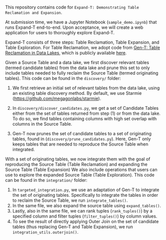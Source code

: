 This repository contains code for `Expand-T: Demonstrating Table Reclamation and Expansion`.

At submission time, we have a Jupyter Notebook (`sample_demo.ipynb`) that runs Expand-T end-to-end. Upon acceptance, we will create a web application for users to thoroughly explore Expand-T. 

Expand-T consists of three steps: Table Reclamation, Table Expansion, and Table Exploration. For Table Reclamation, we adopt code from [Gen-T: Table Reclamation in Data Lakes](https://arxiv.org/abs/2403.14128), which is publicly available [here](https://github.com/northeastern-datalab/gen-t). 

Given a Source Table and a data lake, we first discover relevant tables (termed candidate tables) from the data lake and prune this set to only include tables needed to fully reclaim the Source Table (termed originating tables). This code can be found in the `discovery/` folder:
1.  We first retrieve an initial set of relevant tables from the data lake, using an existing table discovery method. By default, we use Starmie (https://github.com/megagonlabs/starmie). 

2. In `discovery/discover_candidates.py`, we get a set of Candidate Tables either from the set of tables returned from step (1) or from the data lake. To do so, we find tables containing columns with high set overlap with columns in the Source Table.

3. Gen-T now prunes the set of candidate tables to a set of originating tables, found in (`discovery/prune_candidates.py`). Here, Gen-T only keeps tables that are needed to reproduce the Source Table when integrated.

With a set of originating tables, we now integrate them with the goal of reproducing the Source Table (Table Reclamation) and expanding the Source Table (Table Expansion) We also include operations that users can use to explore the expanded Source Table (Table Exploration). This code can be found in the `integration/` folder:
1. In `targeted_integration.py`, we use an adaptation of Gen-T to integrate the set of originating tables. Specifically to integrate the tables in order to reclaim the Source Table, we run `integrate_tables()`. 
2. In the same file, we also expand the source table using `expand_tables()`.
3. Lastly, also in the same file, we can rank tuples (`rank_tuples()`) by a specified column and filter tuples (`filter_tuples()`) by column values.
4. To see the result of directly applying Outer Join on the set of candidate tables (thus replacing Gen-T and Table Expansion), we run `integration_utils.outerjoin()`.
